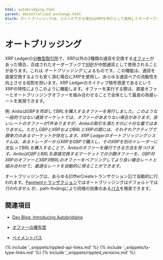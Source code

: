 ```yaml
---
html: autobridging.html
parent: decentralized-exchange.html
blurb: オートブリッジングは、コストが下がる場合はXRPを仲介として使用してオーダーブックを自動的に接続します。
---
```

# オートブリッジング

XRP Ledgerの[分散型取引所](decentralized-exchange.html)で、XRP以外の2種類の通貨を交換する[オファー](offers.html)があった場合、合成されたオーダーブックで[XRP](xrp.html)が中間通貨として使用されることがあります。これは _オートブリッジング_ によるものです。この機能は、通貨を直接交換するよりも安く済む場合にXRPを使用し、あらゆる通貨ペアの流動性を向上させる役割を担います。XRP Ledgerのネイティブ暗号資産であるというXRPの特性によりこのように機能します。オファーを実行する際は、直接オファーとオートブリッジングオファーを組み合わせることで全体として最良の為替レートを実現できます。

例: _AnitaはGBPを売却してBRLを購入するオファーを発行しました。このような一般的ではない通貨マーケットでは、オファーがあまりない場合があります。良いレートのオファーが1件ありますが、Anitaの取引を満たすのに十分な量ではありません。ただしGBPとXRPおよびBRLとXRPの間には、それぞれアクティブで競争力のあるマーケットが存在します。XRP Ledgerのオートブリッジングシステムは、あるトレーダーからXRPをGBPで購入し、そのXRPを別のトレーダーに支払ってBRLを購入することで、Anitaのオファーを履行できる方法を見つけます。AnitaはGBPとBRLを直接交換するマーケットでの少額オファーを、GBP対XRPのオファーとXRP対BRLのオファーをペアリングしてより良い複合レートと組み合わせて、最適なレートを自動的に得ることができます。_

オートブリッジングは、あらゆる[OfferCreateトランザクション][]で自動的に行われます。[Paymentトランザクション](payment.html)ではオートブリッジングはデフォルトでは _行われません_ が、path-findingにより同様の効果のある[パス](paths.html)を検索できます。

## 関連項目

- [Dev Blog: Introducing Autobridging](https://xrpl.org/blog/2014/introducing-offer-autobridging.html)

- [オファーの優先度](offers.html#オファーの優先度)

- [ペイメントパス](paths.html)


<!--{# common link defs #}-->
{% include '_snippets/rippled-api-links.md' %}
{% include '_snippets/tx-type-links.md' %}
{% include '_snippets/rippled_versions.md' %}
